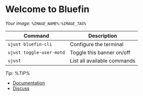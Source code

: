 # Welcome to Bluefin
*Your image: `%IMAGE_NAME%:%IMAGE_TAG%`*

| Command | Description |
| ------- | ----------- |
| `ujust bluefin-cli` | Configure the terminal |
| `ujust toggle-user-motd` | Toggle this banner on/off | 
| `ujust`  | List all available commands |

*Tip: %TIP%*

- [Documentation](http://docs.projectbluefin.io/)
- [Discuss](https://community.projectbluefin.io/)
